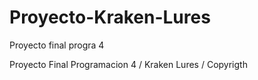 # Proyecto-Kraken-Lures
Proyecto final progra 4

Proyecto Final Programacion 4 / Kraken Lures / Copyrigth
